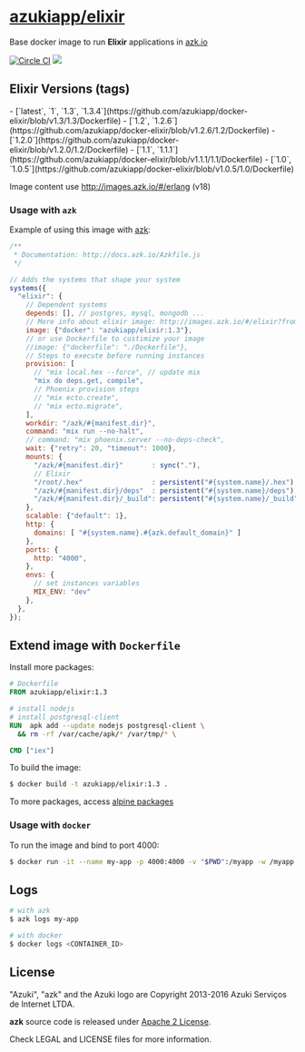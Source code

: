 [azukiapp/elixir](http://images.azk.io/#/elixir)
==================

Base docker image to run **Elixir** applications in [azk.io][azk]

[![Circle CI][circleci-badge]][circleci]
[![][imagelayers-badge]][imagelayers]

Elixir Versions (tags)
---

<versions>
- [`latest`, `1`, `1.3`, `1.3.4`](https://github.com/azukiapp/docker-elixir/blob/v1.3/1.3/Dockerfile)
- [`1.2`, `1.2.6`](https://github.com/azukiapp/docker-elixir/blob/v1.2.6/1.2/Dockerfile)
- [`1.2.0`](https://github.com/azukiapp/docker-elixir/blob/v1.2.0/1.2/Dockerfile)
- [`1.1`, `1.1.1`](https://github.com/azukiapp/docker-elixir/blob/v1.1.1/1.1/Dockerfile)
- [`1.0`, `1.0.5`](https://github.com/azukiapp/docker-elixir/blob/v1.0.5/1.0/Dockerfile)
</versions>

Image content use http://images.azk.io/#/erlang (v18)

### Usage with `azk`

Example of using this image with [azk][azk]:

```js
/**
 * Documentation: http://docs.azk.io/Azkfile.js
 */

// Adds the systems that shape your system
systems({
  "elixir": {
    // Dependent systems
    depends: [], // postgres, mysql, mongodb ...
    // More info about elixir image: http://images.azk.io/#/elixir?from=images-azkfile-elixir
    image: {"docker": "azukiapp/elixir:1.3"},
    // or use Dockerfile to custimize your image
    //image: {"dockerfile": "./Dockerfile"},
    // Steps to execute before running instances
    provision: [
      // "mix local.hex --force", // update mix
      "mix do deps.get, compile",
      // Phoenix provision steps
      // "mix ecto.create",
      // "mix ecto.migrate",
    ],
    workdir: "/azk/#{manifest.dir}",
    command: "mix run --no-halt",
    // command: "mix phoenix.server --no-deps-check",
    wait: {"retry": 20, "timeout": 1000},
    mounts: {
      "/azk/#{manifest.dir}"       : sync("."),
      // Elixir
      "/root/.hex"                 : persistent("#{system.name}/.hex"),
      "/azk/#{manifest.dir}/deps"  : persistent("#{system.name}/deps"),
      "/azk/#{manifest.dir}/_build": persistent("#{system.name}/_build"),
    },
    scalable: {"default": 1},
    http: {
      domains: [ "#{system.name}.#{azk.default_domain}" ]
    },
    ports: {
      http: "4000",
    },
    envs: {
      // set instances variables
      MIX_ENV: "dev"
    },
  },
});
```

## Extend image with `Dockerfile`

Install more packages:

```dockerfile
# Dockerfile
FROM azukiapp/elixir:1.3

# install nodejs
# install postgresql-client
RUN  apk add --update nodejs postgresql-client \
  && rm -rf /var/cache/apk/* /var/tmp/* \

CMD ["iex"]
```

To build the image:

```sh
$ docker build -t azukiapp/elixir:1.3 .
```

To more packages, access [alpine packages][alpine-packages]

### Usage with `docker`

To run the image and bind to port 4000:

```sh
$ docker run -it --name my-app -p 4000:4000 -v "$PWD":/myapp -w /myapp azukiapp/elixir:1.3 iex
```

Logs
---

```sh
# with azk
$ azk logs my-app

# with docker
$ docker logs <CONTAINER_ID>
```

## License

"Azuki", "azk" and the Azuki logo are Copyright 2013-2016 Azuki Serviços de Internet LTDA.

**azk** source code is released under [Apache 2 License][LICENSE].

Check LEGAL and LICENSE files for more information.

[azk]: http://azk.io
[alpine-packages]: http://pkgs.alpinelinux.org/

[circleci]: https://circleci.com/gh/azukiapp/docker-elixir
[circleci-badge]: https://circleci.com/gh/azukiapp/docker-elixir.svg?style=svg

[imagelayers]: https://imagelayers.io/?images=azukiapp/elixir:latest,azukiapp/elixir:1.3,azukiapp/elixir:1.2,azukiapp/elixir:1.1,azukiapp/elixir:1.0
[imagelayers-badge]: https://imagelayers.io/badge/azukiapp/elixir:latest.svg

[issues]: https://github.com/azukiapp/docker-elixir/issues
[license]: https://github.com/azukiapp/docker-elixir/blob/master/LICENSE
